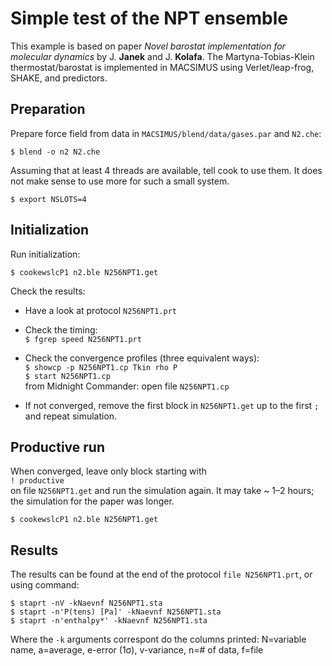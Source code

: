 # Simple test of the NPT ensemble

This example is based on paper *Novel barostat implementation for molecular dynamics* by J. **Janek** and J. **Kolafa**.  The Martyna-Tobias-Klein thermostat/barostat is implemented in MACSIMUS using Verlet/leap-frog, SHAKE, and predictors.

## Preparation

Prepare force field from data in `MACSIMUS/blend/data/gases.par` and `N2.che`:

`$ blend -o n2 N2.che`

Assuming that at least 4 threads are available, tell cook to use them.  It does not make sense to use more for such a small system.

`$ export NSLOTS=4`

## Initialization

Run initialization:

`$ cookewslcP1 n2.ble N256NPT1.get`

Check the results:

* Have a look at protocol `N256NPT1.prt`

* Check the timing:<br >
  `$ fgrep speed N256NPT1.prt`                                             

* Check the convergence profiles (three equivalent ways):<br >
  `$ showcp -p N256NPT1.cp Tkin rho P`<br >
  `$ start N256NPT1.cp`<br >
  from Midnight Commander: open file `N256NPT1.cp`

* If not converged, remove the first block in `N256NPT1.get` up to the first `;` and repeat simulation.

## Productive run

When converged, leave only block starting with<br />
`! productive`<br />
on file `N256NPT1.get` and run the simulation again.  It may take ~ 1–2 hours; the simulation for the paper was longer.

`$ cookewslcP1 n2.ble N256NPT1.get`

## Results

The results can be found at the end of the protocol `file N256NPT1.prt`, or using command:

`$ staprt -nV -kNaevnf N256NPT1.sta`<br />
`$ staprt -n'P(tens) [Pa]' -kNaevnf N256NPT1.sta`<br />
`$ staprt -n'enthalpy*' -kNaevnf N256NPT1.sta`

Where the `-k` arguments correspont do the columns printed: N=variable name, a=average, e-error (1σ), v-variance, n=# of data, f=file
